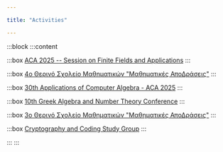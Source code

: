 ```yaml
---

title: "Activities"

---
```


:::block
:::content

:::box
[ACA 2025 -- Session on Finite Fields and Applications](https://sites.google.com/view/aca-2025-ffa/home)
:::

:::box
[4o Θερινό Σχολείο Μαθηματικών "Μαθηματικές ΑποΔράσεις"](summerschool25/)
:::

:::box
[30th Applications of Computer Algebra - ACA 2025](https://aca2025.github.io/)
:::

:::box
[10th Greek Algebra and Number Theory Conference](https://sites.google.com/view/gantconference2025/)
:::

:::box
[3o Θερινό Σχολείο Μαθηματικών "Μαθηματικές ΑποΔράσεις"](summerschool24/)
:::

:::box
[Cryptography and Coding Study Group](https://polyhedron.math.uoc.gr/2223/moodle/course/view.php?id=41)
:::

:::
:::
